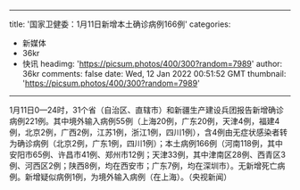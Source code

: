 
---
title: '国家卫健委：1月11日新增本土确诊病例166例'
categories: 
 - 新媒体
 - 36kr
 - 快讯
headimg: 'https://picsum.photos/400/300?random=7989'
author: 36kr
comments: false
date: Wed, 12 Jan 2022 00:51:52 GMT
thumbnail: 'https://picsum.photos/400/300?random=7989'
---

<div>   
1月11日0—24时，31个省（自治区、直辖市）和新疆生产建设兵团报告新增确诊病例221例。其中境外输入病例55例（上海20例，广东20例，天津4例，福建4例，北京2例，广西2例，江苏1例，浙江1例，四川1例），含4例由无症状感染者转为确诊病例（北京2例，广东1例，四川1例）；本土病例166例（河南118例，其中安阳市65例、许昌市41例、郑州市12例；天津33例，其中津南区28例、西青区3例、河西区2例；陕西8例，均在西安市；广东7例，均在深圳市）。无新增死亡病例。新增疑似病例1例，为境外输入病例（在上海）。（央视新闻）  
</div>
            